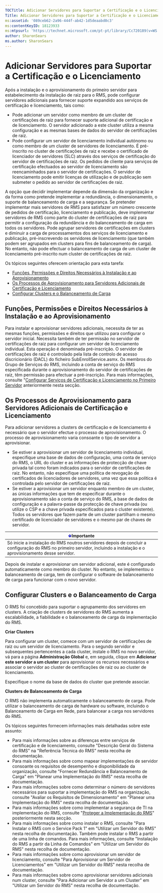 ```yaml
---
TOCTitle: Adicionar Servidores para Suportar a Certificação e o Licenciamento
Title: Adicionar Servidores para Suportar a Certificação e o Licenciamento
ms:assetid: '089ceb62-2a96-444f-ab42-1d5deaabd0c3'
ms:contentKeyID: 18123933
ms:mtpsurl: 'https://technet.microsoft.com/pt-pt/library/Cc720189(v=WS.10)'
author: SharonSears
ms.author: SharonSears
---
```


Adicionar Servidores para Suportar a Certificação e o Licenciamento
===================================================================

Após a instalação e o aprovisionamento do primeiro servidor para estabelecimento da instalação de raiz para o RMS, pode configurar servidores adicionais para fornecer suporte expandido aos serviços de certificação e licenciamento, tais como:

-   Pode adicionar um servidor como membro de um cluster de certificações de raiz para fornecer suporte adicional de certificação e de licenciamento. O servidor adicionado a este cluster utiliza a mesma configuração e as mesmas bases de dados do servidor de certificações de raiz.
-   Pode configurar um servidor de licenciamento individual autónomo ou como membro de um cluster de servidores de licenciamento. É pré-inscrito no cluster de certificações de raiz e recebe o certificado de licenciador de servidores (SLC) através dos serviços de certificação do servidor de certificações de raiz. Os pedidos de cliente para serviços de certificação efectuados ao servidor de licenciamento são reencaminhados para o servidor de certificações. O servidor de licenciamento pode emitir licenças de utilização e de publicação sem submeter o pedido ao servidor de certificações de raiz.

A opção que decidir implementar depende da dimensão da organização e da forma como pretende implementar a redundância, o dimensionamento, o suporte de balanceamento de carga e a segurança. Se pretender implementar mais servidores de RMS para satisfazer um número crescente de pedidos de certificação, licenciamento e publicação, deve implementar servidores de RMS como parte do cluster de certificações de raiz para permitir a configuração da redundância e do balanceamento de carga em todos os servidores. Pode agrupar servidores de certificações em clusters e diminuir a carga de processamentos dos serviços de licenciamento e publicação, pré-inscrevendo os servidores de licenciamento (que também podem ser agrupados em clusters para fins de balanceamento de carga). No entanto, não pode efectuar o balanceamento de carga de um cluster de licenciamento pré-inscrito num cluster de certificações de raiz.

Os tópicos seguintes oferecem orientação para esta tarefa:

-   [Funções, Permissões e Direitos Necessários à Instalação e ao Aprovisionamento](#bkmk_1)
-   [Os Processos de Aprovisionamento para Servidores Adicionais de Certificação e Licenciamento](#bkmk_2)
-   [Configurar Clusters e o Balanceamento de Carga](#bkmk_3)

<span id="BKMK_1"></span>
Funções, Permissões e Direitos Necessários à Instalação e ao Aprovisionamento
-----------------------------------------------------------------------------

Para instalar e aprovisionar servidores adicionais, necessita de ter as mesmas funções, permissões e direitos que utilizou para configurar o servidor inicial. Necessita também de ter permissão no servidor de certificações de raiz para configurar um servidor de licenciamento individual. Esta operação é denominada pré-inscrição. O servidor de certificações de raiz é controlado pela lista de controlo de acesso discricionário (DACL) do ficheiro SubEnrollService.asmx. Os membros do Grupo de Serviços do RMS, incluindo a conta de serviço do RMS especificada durante o aprovisionamento do servidor de certificações de raiz, têm permissão para efectuar a pré-inscrição. Para mais informações, consulte "[Configurar Serviços de Certificação e Licenciamento no Primeiro Servidor](https://technet.microsoft.com/cce29a2f-984f-48ed-9187-0eb68286ec5b) anteriormente nesta secção.

<span id="BKMK_2"></span>
Os Processos de Aprovisionamento para Servidores Adicionais de Certificação e Licenciamento
-------------------------------------------------------------------------------------------

Para adicionar servidores a clusters de certificação e de licenciamento é necessário que o servidor efectue o processo de aprovisionamento. O processo de aprovisionamento varia consoante o tipo de servidor a aprovisionar.

-   Se estiver a aprovisionar um servidor de licenciamento individual, especifique uma base de dados de configuração, uma conta de serviço do RMS, o URL do cluster e as informações de protecção de chave privada tal como foram indicados para o servidor de certificações de raiz. No entanto, não especifique uma política de revogação de certificados de licenciadores de servidores, uma vez que essa política é controlada pelo servidor de certificações de raiz.
-   Se estiver a aprovisionar um servidor enquanto membro de um cluster, as únicas informações que tem de especificar durante o aprovisionamento são a conta de serviço do RMS, a base de dados de configuração e a palavra-passe da protecção de chave privada (ou utilize o CSP e a chave privada especificados para o cluster existente). Todos os servidores que fazem parte de um cluster partilham o mesmo certificado de licenciador de servidores e o mesmo par de chaves de servidor.

| ![](/security-updates/images/Cc720189.Important(WS.10).gif)Importante                                                                                            |
|-----------------------------------------------------------------------------------------------------------------------------------------------------------------------------|
| Só inicie a instalação do RMS noutros servidores depois de concluir a configuração do RMS no primeiro servidor, incluindo a instalação e o aprovisionamento desse servidor. |

Depois de instalar e aprovisionar um servidor adicional, este é configurado automaticamente como membro do cluster. No entanto, se implementou o balanceamento de carga, tem de configurar o software de balanceamento de carga para funcionar com o novo servidor.

<span id="BKMK_3"></span>
Configurar Clusters e o Balanceamento de Carga
----------------------------------------------

O RMS foi concebido para suportar o agrupamento dos servidores em clusters. A criação de clusters de servidores do RMS aumenta a escalabilidade, a fiabilidade e o balanceamento de carga da implementação do RMS.

**Criar Clusters**

Para configurar um cluster, comece com um servidor de certificações de raiz ou um servidor de licenciamento. Para o segundo servidor e subsequentes pertencentes a cada cluster, instale o RMS no novo servidor, vá para a página **Administração Global** e, em seguida, clique em **Adicionar este servidor a um cluster** para aprovisionar os recursos necessários e associar o servidor ao cluster de certificações de raiz ou ao cluster de licenciamento.

Especifique o nome da base de dados do cluster que pretende associar.

**Clusters de Balanceamento de Carga**

O RMS não implementa automaticamente o balanceamento de carga. Pode utilizar o balanceamento de carga de hardware ou software, incluindo o Balanceamento de Carga em Rede, para balancear a carga nos servidores do RMS.

Os tópicos seguintes fornecem informações mais detalhadas sobre este assunto:

-   Para mais informações sobre as diferenças entre serviços de certificação e de licenciamento, consulte "Descrição Geral do Sistema do RMS" na "Referência Técnica do RMS" nesta recolha de documentação.
-   Para mais informações sobre como mapear implementações de servidor consoante os requisitos de desempenho e disponibilidade da organização, consulte "Fornecer Redundância e Balanceamento de Carga" em "Planear uma Implementação do RMS" nesta recolha de documentação.
-   Para mais informações sobre como determinar o número de servidores necessários para suportar a implementação do RMS na organização, consulte "Avaliar os Requisitos de Dimensionamento" em "Planear uma Implementação do RMS" nesta recolha de documentação.
-   Para mais informações sobre como implementar a segurança de TI na implementação do RMS, consulte "[Proteger a Implementação do RMS](https://technet.microsoft.com/6de8b636-a824-4844-aefc-f26347abfc14)" posteriormente nesta secção.
-   Para mais informações sobre como instalar o RMS, consulte "Para Instalar o RMS com o Service Pack 1" em "Utilizar um Servidor do RMS" nesta recolha de documentação.
    Também pode instalar o RMS a partir de uma linha de comandos. Para mais informações, consulte "Instalação do RMS a partir da Linha de Comandos" em "Utilizar um Servidor do RMS" nesta recolha de documentação.
-   Para mais informações sobre como aprovisionar um servidor de licenciamento, consulte "Para Aprovisionar um Servidor de Licenciamentos" em "Utilizar um Servidor do RMS" nesta recolha de documentação.
-   Para mais informações sobre como aprovisionar servidores adicionais num cluster, consulte "Para Adicionar um Servidor a um Cluster" em "Utilizar um Servidor do RMS" nesta recolha de documentação.
